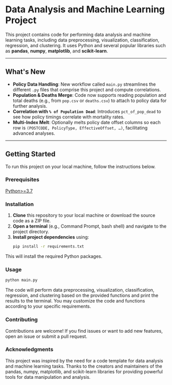 # Data Analysis and Machine Learning Project

This project contains code for performing data analysis and machine learning tasks, including data preprocessing, visualization, classification, regression, and clustering. It uses Python and several popular libraries such as **pandas**, **numpy**, **matplotlib**, and **scikit-learn**.

---

## What's New

- **Policy Data Handling**: New workflow called `main.py` streamlines the different `.py` files that comprise this project and compute correlations.
- **Population & Deaths Merge**: Code now supports reading population and total deaths (e.g., from `pop.csv` or `deaths.csv`) to attach to policy data for further analysis.
- **Correlation with `% of Population Dead`**: Introduces `pct_of_pop_dead` to see how policy timings correlate with mortality rates.
- **Multi-Index Melt**: Optionally melts policy date offset columns so each row is `(POSTCODE, PolicyType, EffectiveOffset, …)`, facilitating advanced analyses.

---

## Getting Started

To run this project on your local machine, follow the instructions below.

### Prerequisites
<a href="https://www.python.org/downloads/" target="_blank">Python>=3.7</a> 

### Installation

1. **Clone** this repository to your local machine or download the source code as a ZIP file.
2. **Open a terminal** (e.g., Command Prompt, bash shell) and navigate to the project directory.
3. **Install project dependencies** using:
   ```bash
   pip install -r requirements.txt
   ```
This will install the required Python packages.


### Usage
  ```bash
python main.py
```
The code will perform data preprocessing, visualization, classification, regression, and clustering based on the provided functions and print the results to the terminal. You may customize the code and functions according to your specific requirements.


### Contributing
Contributions are welcome! If you find issues or want to add new features, open an issue or submit a pull request.

### Acknowledgments
This project was inspired by the need for a code template for data analysis and machine learning tasks.
Thanks to the creators and maintainers of the pandas, numpy, matplotlib, and scikit-learn libraries for providing powerful tools for data manipulation and analysis.

